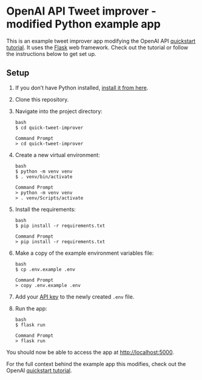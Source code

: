# OpenAI API Tweet improver - modified Python example app

This is an example tweet improver app modifying the OpenAI API [quickstart tutorial](https://beta.openai.com/docs/quickstart). It uses the [Flask](https://flask.palletsprojects.com/en/2.0.x/) web framework. Check out the tutorial or follow the instructions below to get set up.

## Setup

1. If you don’t have Python installed, [install it from here](https://www.python.org/downloads/).

2. Clone this repository.

3. Navigate into the project directory:

   ```
   bash
   $ cd quick-tweet-improver
   ```
   
   ```
   Command Prompt
   > cd quick-tweet-improver
   ```

4. Create a new virtual environment:

   ```
   bash
   $ python -m venv venv
   $ . venv/bin/activate
   ```
   
   ```
   Command Prompt
   > python -m venv venv
   > . venv/Scripts/activate
   ```

5. Install the requirements:

   ```
   bash
   $ pip install -r requirements.txt
   ```
   
   ```
   Command Prompt
   > pip install -r requirements.txt
   ```

6. Make a copy of the example environment variables file:

   ```
   bash
   $ cp .env.example .env
   ```
   
   ```
   Command Prompt
   > copy .env.example .env
   ```

7. Add your [API key](https://beta.openai.com/account/api-keys) to the newly created `.env` file.

8. Run the app:

   ```
   bash
   $ flask run
   ```
   
	```
	Command Prompt
   > flask run
   ```

You should now be able to access the app at [http://localhost:5000](http://localhost:5000).

For the full context behind the example app this modifies, check out the OpenAI [quickstart tutorial](https://beta.openai.com/docs/quickstart).
